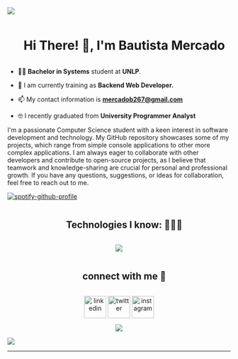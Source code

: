 <!--horizontal divider(gradiant)-->
<img src="https://user-images.githubusercontent.com/73097560/115834477-dbab4500-a447-11eb-908a-139a6edaec5c.gif">

<!--h1 without bottom border-->
<div id="user-content-toc">
  <ul align="center">
    <summary><h1 style="display: inline-block"> Hi There! 👋, I'm Bautista Mercado </h1></summary>
  </ul>
</div>

<!--Intro start-->
- 👨‍🎓 **Bachelor in Systems** student at **UNLP**.

- 🌱 I am currently training as **Backend Web Developer.**

- 📫 My contact information is **mercadob267@gmail.com**

- 🤓 I recently graduated from **University Programmer Analyst**

I'm a passionate Computer Science student with a keen interest in software development and technology. My GitHub repository showcases some of my projects, which range from simple console applications to other more complex applications. I am always eager to collaborate with other developers and contribute to open-source projects, as I believe that teamwork and knowledge-sharing are crucial for personal and professional growth. If you have any questions, suggestions, or ideas for collaboration, feel free to reach out to me.

<!--Intro end-->
[![spotify-github-profile](https://spotify-github-profile.vercel.app/api/view?uid=21yhqzeniffsmdrhneio3kxpq&cover_image=true&theme=natemoo-re&show_offline=false&background_color=000000&interchange=true&bar_color=53b14f&bar_color_cover=true)](https://spotify-github-profile.vercel.app/api/view?uid=21yhqzeniffsmdrhneio3kxpq&redirect=true)


<!--h1 without bottom border-->
<div id="user-content-toc">
  <ul align="center">
    <summary><h2 style="display: inline-block">Technologies I know: 👨🏻‍💻</h2></summary>
  </ul>
</div>
<!--tech stack icons-->
<p align="center">
  <a href="https://skillicons.dev">
    <img src="https://skillicons.dev/icons?i=java,spring,ruby,rails,py,django,flask,fastapi,git,html,css,bootstrap,tailwind,js,vue,docker,kubernetes,jenkins,ansible,bash,linux,md,mysql,postgres,mongodb,redis,postman,vim,vscode&perline=14" />
  </a>
</p>


<!-- Connect with me -->
<!--h2 without bottom border-->
<div id="user-content-toc">
  <ul align="center">
    <summary><h2 style="display: inline-block">connect with me 🤝</h2></summary>
  </ul>
</div>

<!--icons and links-->
<p align="center">
<a href="https://www.linkedin.com/in/bautista-mercado-716b93209/" target="blank"><img align="center" src="https://user-images.githubusercontent.com/88904952/234979284-68c11d7f-1acc-4f0c-ac78-044e1037d7b0.png" alt="linkedin" height="50" width="50" /></a>
<a href="https://twitter.com/not_bxuti" target="blank"><img align="center" src="https://user-images.githubusercontent.com/88904952/234980676-61bfb021-ecc8-48f7-88e6-34c1b06c4a58.png" alt="twitter" height="50" width="50" /></a> 
<a href="https://www.instagram.com/its.bxuti/" target="blank"><img align="center" src="https://user-images.githubusercontent.com/88904952/234981169-2dd1e58f-4b7e-468c-8213-034ba62156c3.png" alt="instagram" height="50" width="50" /></a>

</p>


<!--profile visit count-->
<div align="center">
  
[![](https://visitcount.itsvg.in/api?id=1010nishant&icon=3&color=6)](https://visitcount.itsvg.in)
  
</div>

<!--horizontal divider(gradiant)-->
<img src="https://user-images.githubusercontent.com/73097560/115834477-dbab4500-a447-11eb-908a-139a6edaec5c.gif">

----------------------------------------------------------------------
